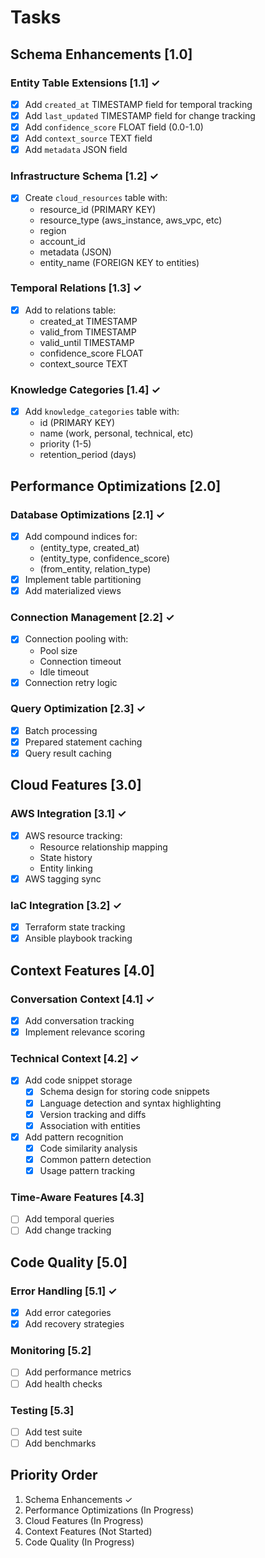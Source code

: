 # Tasks

## Schema Enhancements [1.0]

### Entity Table Extensions [1.1] ✓
- [x] Add `created_at` TIMESTAMP field for temporal tracking
- [x] Add `last_updated` TIMESTAMP field for change tracking 
- [x] Add `confidence_score` FLOAT field (0.0-1.0)
- [x] Add `context_source` TEXT field
- [x] Add `metadata` JSON field

### Infrastructure Schema [1.2] ✓
- [x] Create `cloud_resources` table with:
  - resource_id (PRIMARY KEY)
  - resource_type (aws_instance, aws_vpc, etc)
  - region
  - account_id 
  - metadata (JSON)
  - entity_name (FOREIGN KEY to entities)

### Temporal Relations [1.3] ✓
- [x] Add to relations table:
  - created_at TIMESTAMP
  - valid_from TIMESTAMP
  - valid_until TIMESTAMP
  - confidence_score FLOAT
  - context_source TEXT

### Knowledge Categories [1.4] ✓
- [x] Add `knowledge_categories` table with:
  - id (PRIMARY KEY)
  - name (work, personal, technical, etc)
  - priority (1-5)
  - retention_period (days)

## Performance Optimizations [2.0]

### Database Optimizations [2.1] ✓
- [x] Add compound indices for:
  - (entity_type, created_at)
  - (entity_type, confidence_score) 
  - (from_entity, relation_type)
- [x] Implement table partitioning
- [x] Add materialized views

### Connection Management [2.2] ✓
- [x] Connection pooling with:
  - Pool size
  - Connection timeout
  - Idle timeout
- [x] Connection retry logic

### Query Optimization [2.3] ✓
- [x] Batch processing
- [x] Prepared statement caching
- [x] Query result caching

## Cloud Features [3.0]

### AWS Integration [3.1] ✓
- [x] AWS resource tracking:
  - Resource relationship mapping
  - State history
  - Entity linking
- [x] AWS tagging sync

### IaC Integration [3.2] ✓
- [x] Terraform state tracking
- [x] Ansible playbook tracking

## Context Features [4.0]

### Conversation Context [4.1] ✓
- [x] Add conversation tracking
- [x] Implement relevance scoring

### Technical Context [4.2] ✓
- [x] Add code snippet storage
    - [x] Schema design for storing code snippets
    - [x] Language detection and syntax highlighting
    - [x] Version tracking and diffs
    - [x] Association with entities
- [x] Add pattern recognition
    - [x] Code similarity analysis
    - [x] Common pattern detection
    - [x] Usage pattern tracking

### Time-Aware Features [4.3]
- [ ] Add temporal queries
- [ ] Add change tracking

## Code Quality [5.0]

### Error Handling [5.1] ✓
- [x] Add error categories
- [x] Add recovery strategies

### Monitoring [5.2]
- [ ] Add performance metrics
- [ ] Add health checks

### Testing [5.3]
- [ ] Add test suite
- [ ] Add benchmarks

## Priority Order
1. Schema Enhancements ✓
2. Performance Optimizations (In Progress)
3. Cloud Features (In Progress) 
4. Context Features (Not Started)
5. Code Quality (In Progress)
